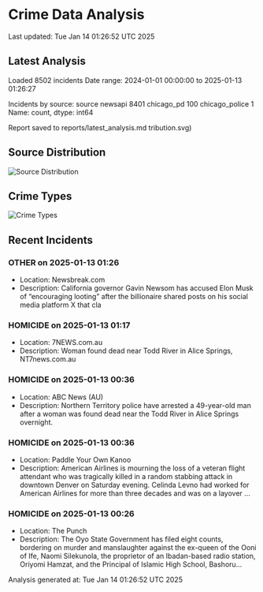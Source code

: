 # Crime Data Analysis
Last updated: Tue Jan 14 01:26:52 UTC 2025

## Latest Analysis

Loaded 8502 incidents
Date range: 2024-01-01 00:00:00 to 2025-01-13 01:26:27

Incidents by source:
source
newsapi           8401
chicago_pd         100
chicago_police       1
Name: count, dtype: int64

Report saved to reports/latest_analysis.md
tribution.svg)

## Source Distribution
![Source Distribution](images/source_distribution.svg)

## Crime Types
![Crime Types](images/crime_types.svg)

## Recent Incidents

### OTHER on 2025-01-13 01:26
- Location: Newsbreak.com
- Description: California governor Gavin Newsom has accused Elon Musk of “encouraging looting” after the billionaire shared posts on his social media platform X that cla


### HOMICIDE on 2025-01-13 01:17
- Location: 7NEWS.com.au
- Description: Woman found dead near Todd River in Alice Springs, NT7news.com.au


### HOMICIDE on 2025-01-13 00:36
- Location: ABC News (AU)
- Description: Northern Territory police have arrested a 49-year-old man after a woman was found dead near the Todd River in Alice Springs overnight.


### HOMICIDE on 2025-01-13 00:36
- Location: Paddle Your Own Kanoo
- Description: American Airlines is mourning the loss of a veteran flight attendant who was tragically killed in a random stabbing attack in downtown Denver on Saturday evening. Celinda Levno had worked for American Airlines for more than three decades and was on a layover …


### HOMICIDE on 2025-01-13 00:26
- Location: The Punch
- Description: The Oyo State Government has filed eight counts, bordering on murder and manslaughter against the ex-queen of the Ooni of Ife, Naomi Silekunola, the proprietor of an Ibadan-based radio station, Oriyomi Hamzat, and the Principal of Islamic High School, Bashoru…

Analysis generated at: Tue Jan 14 01:26:52 UTC 2025
